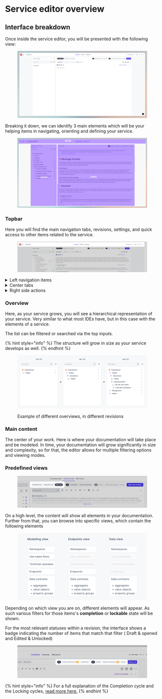# Service editor overview

## Interface breakdown

Once inside the service editor, you will be presented with the following view:

<figure><img src="../../.gitbook/assets/CleanShot 2024-04-09 at 10.17.05.png" alt=""><figcaption></figcaption></figure>

Breaking it down, we can identify 3 main elements which will be your helping items in navigating, orienting and defining your service.

<figure><img src="../../.gitbook/assets/app.uniscale.com_8c68f0da-8a3c-45bb-abba-2b6d36aa6b3c_user_solution_fb344616-794e-4bd7-b81a-fb1e3361701f_design (2).png" alt=""><figcaption></figcaption></figure>

### Topbar

Here you will find the main navigation tabs, revisions, settings, and quick access to other items related to the service.&#x20;

<figure><img src="../../.gitbook/assets/CleanShot 2024-04-09 at 09.54.53.png" alt=""><figcaption></figcaption></figure>

<details>

<summary>Left navigation items</summary>

* workspace shifter
* home button leading to the main dashboard
* and a quick selector for other services



<img src="../../.gitbook/assets/CleanShot 2024-04-10 at 14.51.53 (1).png" alt="" data-size="original">

</details>

<details>

<summary>Center tabs</summary>

* Functional view: all the requirements coming from the solution&#x20;
  * Note: the tab is disabled for [Standalone service](service-introduction.md)
* Technical view: here you will spend most of your time modeling and breaking down your data&#x20;
* SDK portal



<img src="../../.gitbook/assets/CleanShot 2024-04-10 at 14.52.32.png" alt="" data-size="original">

</details>

<details>

<summary>Right side actions</summary>

The interface allows to

* &#x20;explore past revision
* share your service
* configure via settings
* and lastly, review your notifications for this service.



<img src="../../.gitbook/assets/CleanShot 2024-04-09 at 14.50.42.png" alt="" data-size="original">

</details>



### Overview

Here, as your service grows, you will see a hierarchical representation of your service. Very similar to what most IDEs have, but in this case with the elements of a service.&#x20;

The list can be filtered or searched via the top inputs.

{% hint style="info" %}
The structure will grow in size as your service develops as well.
{% endhint %}

<figure><img src="../../.gitbook/assets/image (28).png" alt=""><figcaption><p>Example of different overviews, in different revisions</p></figcaption></figure>

### Main content

The center of your work. Here is where your documentation will take place and be modeled. In time, your documentation will grow significantly in size and complexity, so for that, the editor allows for multiple filtering options and viewing modes.

### Predefined views

<figure><img src="../../.gitbook/assets/CleanShot 2024-04-09 at 09.35.01@2x.png" alt=""><figcaption></figcaption></figure>

On a high level, the content will show all elements in your documentation. Further from that, you can browse into specific views, which contain the following elements

<figure><img src="../../.gitbook/assets/image (30).png" alt=""><figcaption></figcaption></figure>

Depending on which view you are on, different elements will appear. As such various filters for those items's **completion** or **lockable** state will be shown.

For the most relevant statuses within a revision, the interface shows a badge indicating the number of items that match that filter ( Draft & opened and Edited & Unlocked)&#x20;

<figure><img src="../../.gitbook/assets/CleanShot 2024-04-09 at 10.03.10.png" alt=""><figcaption></figcaption></figure>

{% hint style="info" %}
For a full explanation of the Completion cycle and the Locking cycles, [read more here.](service-revisions.md)
{% endhint %}
